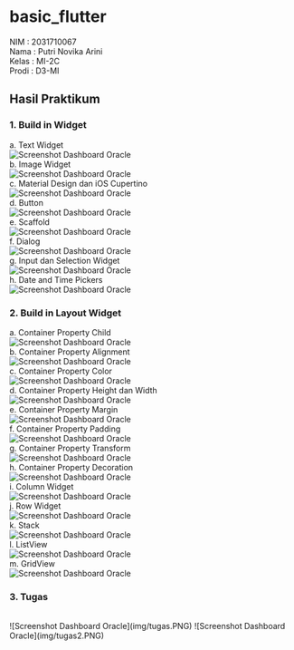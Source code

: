 # basic_flutter

NIM : 2031710067 <br>
Nama : Putri Novika Arini <br>
Kelas : MI-2C <br>
Prodi : D3-MI <br>

## Hasil Praktikum
### 1. Build in Widget
a. Text Widget
<br>
![Screenshot Dashboard Oracle](img/textwidget.PNG)
<br>
b. Image Widget
<br>
![Screenshot Dashboard Oracle](img/imagetext.PNG)
<br>
c. Material Design dan iOS Cupertino
<br>
![Screenshot Dashboard Oracle](img/cupertinotext.PNG)
<br>
d. Button
<br>
![Screenshot Dashboard Oracle](img/button.PNG)
<br>
e. Scaffold
<br>
![Screenshot Dashboard Oracle](img/scaffold.PNG)
<br>
f. Dialog
<br>
![Screenshot Dashboard Oracle](img/dialog.PNG)
<br>
g. Input dan Selection Widget
<br>
![Screenshot Dashboard Oracle](img/textfield.PNG)
<br>
h. Date and Time Pickers
<br>
![Screenshot Dashboard Oracle](img/datetime.PNG)
<br>
### 2. Build in Layout Widget
a. Container Property Child
<br>
![Screenshot Dashboard Oracle](img/propertychild.PNG)
<br>
b. Container Property Alignment
<br>
![Screenshot Dashboard Oracle](img/propertyalignment.PNG)
<br>
c. Container Property Color
<br>
![Screenshot Dashboard Oracle](img/propertycolor.PNG)
<br>
d. Container Property Height dan Width
<br>
![Screenshot Dashboard Oracle](img/propertyheight.PNG)
<br>
e. Container Property Margin
<br>
![Screenshot Dashboard Oracle](img/propertymargin.PNG)
<br>
f. Container Property Padding
<br>
![Screenshot Dashboard Oracle](img/propertypadding.PNG)
<br>
g. Container Property Transform
<br>
![Screenshot Dashboard Oracle](img/transform.PNG)
<br>
h. Container Property Decoration
<br>
![Screenshot Dashboard Oracle](img/decoration.PNG)
<br>
i. Column Widget
<br>
![Screenshot Dashboard Oracle](img/columwidget.PNG)
<br>
j. Row Widget
<br>
![Screenshot Dashboard Oracle](img/rowwidget.PNG)
<br>
k. Stack
<br>
![Screenshot Dashboard Oracle](img/stackwidget.PNG)
<br>
l. ListView
<br>
![Screenshot Dashboard Oracle](img/listview.PNG)
<br>
m. GridView
<br>
![Screenshot Dashboard Oracle](img/gridview.PNG)
<br>
### 3. Tugas
<br>
![Screenshot Dashboard Oracle](img/tugas.PNG)
![Screenshot Dashboard Oracle](img/tugas2.PNG)

